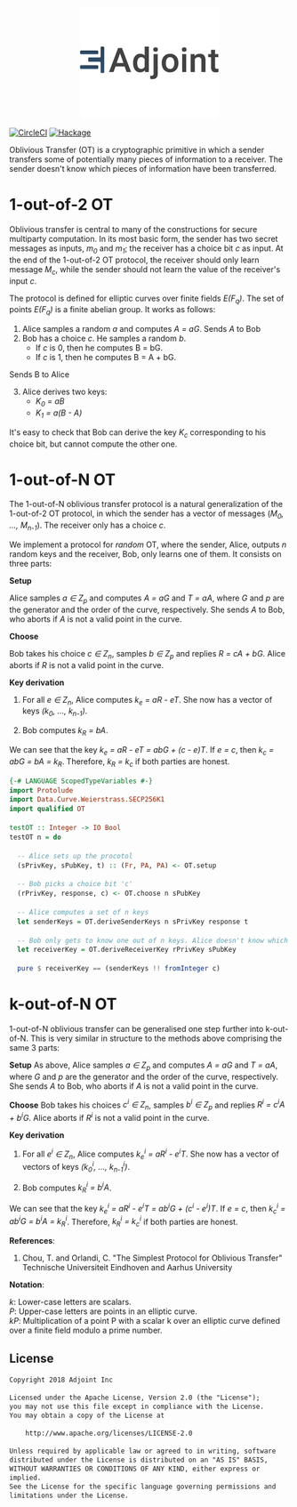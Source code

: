 <p align="center">
<a href="https://www.adjoint.io">
  <img width="250" src="./.assets/adjoint.png" alt="Adjoint Logo" />
</a>
</p>

[![CircleCI](https://circleci.com/gh/adjoint-io/oblivious-transfer.svg?style=svg)](https://circleci.com/gh/adjoint-io/oblivious-transfer)
[![Hackage](https://img.shields.io/hackage/v/oblivious-transfer.svg)](http://hackage.haskell.org/package/oblivious-transfer)

Oblivious Transfer (OT) is a cryptographic primitive in which a sender transfers some of potentially many pieces of information to a receiver.
The sender doesn't know which pieces of information have been transferred.

1-out-of-2 OT
=============

Oblivious transfer is central to many of the constructions for secure multiparty computation.
In its most basic form, the sender has two secret messages as inputs, _m<sub>0</sub>_ and _m<sub>1</sub>_; the receiver has a choice bit _c_ as input.
At the end of the 1-out-of-2 OT protocol, the receiver should only learn message _M<sub>c</sub>_, while the sender should not
learn the value of the receiver's input _c_.

The protocol is defined for elliptic curves over finite fields _E(F<sub>q</sub>)_. The set of points _E(F<sub>q</sub>)_ is a finite abelian group.
It works as follows:

1. Alice samples a random _a_ and computes _A = aG_. Sends _A_ to Bob
2. Bob has a choice _c_. He samples a random _b_.
    - If _c_ is 0, then he computes B = bG.
    - If _c_ is 1, then he computes B = A + bG.

  Sends B to Alice

3. Alice derives two keys:
    - _K<sub>0</sub> = aB_
    - _K<sub>1</sub> = a(B - A)_

  It's easy to check that Bob can derive the key _K<sub>c</sub>_ corresponding to his choice bit, but cannot compute the other one.

1-out-of-N OT
=============

The 1-out-of-N oblivious transfer protocol is a natural generalization of the 1-out-of-2 OT protocol,
in which the sender has a vector of messages (_M<sub>0</sub>, ..., M<sub>n-1</sub>_). The receiver only has a choice _c_.

We implement a protocol for *random* OT, where the sender, Alice, outputs _n_ random keys and the receiver, Bob, only learns one of them.
It consists on three parts:

**Setup**

Alice samples _a ∈ Z<sub>p</sub>_ and computes _A = aG_ and _T = aA_, where _G_ and _p_ are the generator and the order of the curve, respectively.
She sends _A_ to Bob, who aborts if _A_ is not a valid point in the curve.

**Choose**

Bob takes his choice _c ∈ Z<sub>n</sub>_, samples _b ∈ Z<sub>p</sub>_ and replies _R = cA + bG_. Alice aborts if _R_ is not a valid point in the curve.

**Key derivation**

1. For all _e ∈ Z<sub>n</sub>_, Alice computes _k<sub>e</sub> = aR - eT_. She now has a vector of keys _(k<sub>0</sub>, ..., k<sub>n-1</sub>)_.

2. Bob computes _k<sub>R</sub> = bA_.

We can see that the key _k<sub>e</sub> = aR - eT = abG + (c - e)T_. If _e = c_, then _k<sub>c</sub> = abG = bA = k<sub>R</sub>_.
Therefore, _k<sub>R</sub> = k<sub>c</sub>_ if both parties are honest.

```haskell
{-# LANGUAGE ScopedTypeVariables #-}
import Protolude
import Data.Curve.Weierstrass.SECP256K1
import qualified OT

testOT :: Integer -> IO Bool
testOT n = do

  -- Alice sets up the procotol
  (sPrivKey, sPubKey, t) :: (Fr, PA, PA) <- OT.setup

  -- Bob picks a choice bit 'c'
  (rPrivKey, response, c) <- OT.choose n sPubKey

  -- Alice computes a set of n keys
  let senderKeys = OT.deriveSenderKeys n sPrivKey response t

  -- Bob only gets to know one out of n keys. Alice doesn't know which one
  let receiverKey = OT.deriveReceiverKey rPrivKey sPubKey

  pure $ receiverKey == (senderKeys !! fromInteger c)
```

k-out-of-N OT
=============

1-out-of-N oblivious transfer can be generalised one step further into
k-out-of-N. This is very similar in structure to the methods above comprising
the same 3 parts:

**Setup**
As above, Alice samples _a ∈ Z<sub>p</sub>_ and computes _A = aG_ and _T = aA_, where _G_ and _p_ are the generator and the order of the curve, respectively.
She sends _A_ to Bob, who aborts if _A_ is not a valid point in the curve.

**Choose**
Bob takes his choices _c<sup>i</sup> ∈ Z<sub>n</sub>_, samples _b<sup>i</sup> ∈ Z<sub>p</sub>_ and replies _R<sup>i</sup> = c<sup>i</sup>A + b<sup>i</sup>G_. Alice aborts if _R<sup>i</sup>_ is not a valid point in the curve.

**Key derivation**

1. For all _e<sup>i</sup> ∈ Z<sub>n</sub>_, Alice computes _k<sub>e</sub><sup>i</sup> = aR<sup>i</sup> - e<sup>i</sup>T_. She now has a vector of vectors of keys _(k<sub>0</sub><sup>i</sup>, ..., k<sub>n-1</sub><sup>i</sup>)_.

2. Bob computes _k<sub>R</sub><sup>i</sup> = b<sup>i</sup>A_.

We can see that the key _k<sub>e</sub><sup>i</sup> = aR<sup>i</sup> - e<sup>i</sup>T = ab<sup>i</sup>G + (c<sup>i</sup> - e<sup>i</sup>)T_. If _e = c_, then _k<sub>c</sub><sup>i</sup> = ab<sup>i</sup>G = b<sup>i</sup>A = k<sub>R</sub><sup>i</sup>_.
Therefore, _k<sub>R</sub><sup>i</sup> = k<sub>c</sub><sup>i</sup>_ if both parties are honest.

**References**:

1.  Chou, T. and Orlandi, C. "The Simplest Protocol for Oblivious Transfer" Technische Universiteit Eindhoven and Aarhus University


**Notation**:

_k_: Lower-case letters are scalars. <br />
_P_: Upper-case letters are points in an elliptic curve. <br />
_kP_: Multiplication of a point P with a scalar k over an elliptic curve defined over a finite field modulo a prime number.

License
-------

```
Copyright 2018 Adjoint Inc

Licensed under the Apache License, Version 2.0 (the "License");
you may not use this file except in compliance with the License.
You may obtain a copy of the License at

    http://www.apache.org/licenses/LICENSE-2.0

Unless required by applicable law or agreed to in writing, software
distributed under the License is distributed on an "AS IS" BASIS,
WITHOUT WARRANTIES OR CONDITIONS OF ANY KIND, either express or implied.
See the License for the specific language governing permissions and
limitations under the License.
```
